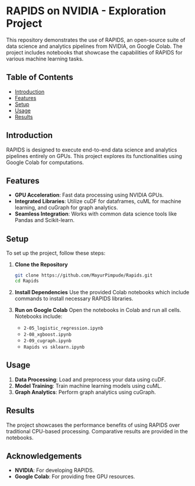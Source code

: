 # RAPIDS on NVIDIA - Exploration Project

This repository demonstrates the use of RAPIDS, an open-source suite of data science and analytics pipelines from NVIDIA, on Google Colab. The project includes notebooks that showcase the capabilities of RAPIDS for various machine learning tasks.

## Table of Contents
- [Introduction](#introduction)
- [Features](#features)
- [Setup](#setup)
- [Usage](#usage)
- [Results](#results)

## Introduction
RAPIDS is designed to execute end-to-end data science and analytics pipelines entirely on GPUs. This project explores its functionalities using Google Colab for computations.

## Features
- **GPU Acceleration**: Fast data processing using NVIDIA GPUs.
- **Integrated Libraries**: Utilize cuDF for dataframes, cuML for machine learning, and cuGraph for graph analytics.
- **Seamless Integration**: Works with common data science tools like Pandas and Scikit-learn.

## Setup
To set up the project, follow these steps:

1. **Clone the Repository**
    ```bash
    git clone https://github.com/MayurPimpude/Rapids.git
    cd Rapids
    ```

2. **Install Dependencies**
    Use the provided Colab notebooks which include commands to install necessary RAPIDS libraries.

3. **Run on Google Colab**
    Open the notebooks in Colab and run all cells. Notebooks include:
    - `2-05_logistic_regression.ipynb`
    - `2-08_xgboost.ipynb`
    - `2-09_cugraph.ipynb`
    - `Rapids vs sklearn.ipynb`

## Usage
1. **Data Processing**: Load and preprocess your data using cuDF.
2. **Model Training**: Train machine learning models using cuML.
3. **Graph Analytics**: Perform graph analytics using cuGraph.

## Results
The project showcases the performance benefits of using RAPIDS over traditional CPU-based processing. Comparative results are provided in the notebooks.

## Acknowledgements
- **NVIDIA**: For developing RAPIDS.
- **Google Colab**: For providing free GPU resources.


